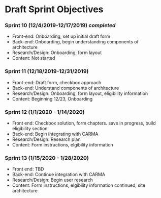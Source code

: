 # Draft Sprint Objectives

###  Sprint 10 (12/4/2019-12/17/2019) *completed*
- Front-end: Onboarding, set up initial draft form
- Back-end: Onboarding, begin understanding components of architecture
- Research/Design: Onboarding, form layout
- Content: Not started

###  Sprint 11 (12/18/2019-12/31/2019)
- Front-end: Draft form, checkbox approach
- Back-end: Understand components of architecture
- Research/Design: Onboarding, form layout, eligibility information
- Content: Beginning 12/23, Onboarding

### Sprint 12 (1/1/2020 - 1/14/2020)
- Front end: Checkbox solution, form chapters. save in progress, build eligibility section
- Back-end: Begin integrating with CARMA
- Research/Design: Research plan
- Content: Form instructions, elgibility information

### Sprint 13 (1/15/2020 - 1/28/2020)
- Front end: TBD
- Back-end: Continue integration with CARMA
- Research/Design: Begin user research
- Content: Form instructions, elgibility information continued, site architecture

